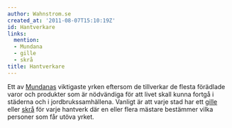 ```yaml
---
author: Wahnstrom.se
created_at: '2011-08-07T15:10:19Z'
id: Hantverkare
links:
  mention:
  - Mundana
  - gille
  - skrå
title: Hantverkare
---
```


Ett av [Mundanas] viktigaste yrken eftersom de tillverkar de flesta förädlade varor och produkter
som är nödvändiga för att livet skall kunna fortgå i städerna och i jordbrukssamhällena. Vanligt är
att varje stad har ett [gille] eller [skrå] för varje hantverk där en eller flera mästare bestämmer
vilka personer som får utöva yrket.

  [Mundanas]: Mundana
  [gille]: gille
  [skrå]: skrå